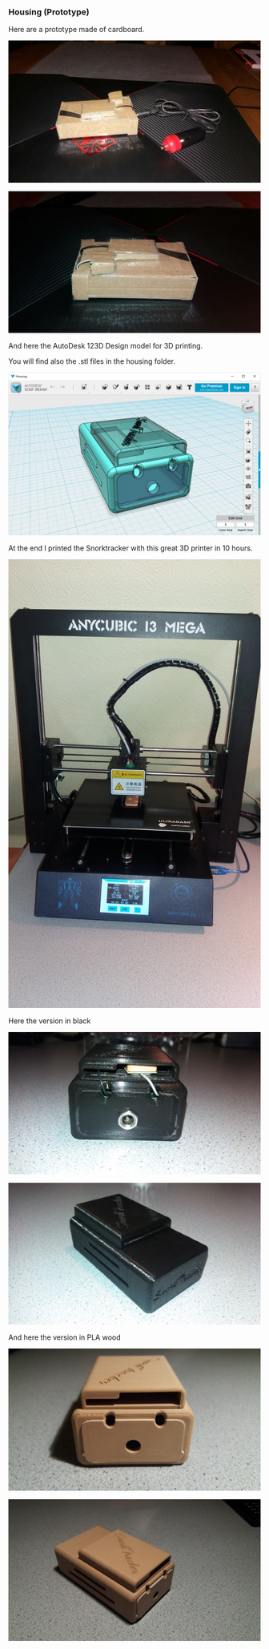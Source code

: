 
### Housing (Prototype)

Here are a prototype made of cardboard.

   ![Prototype View 1](../images/HousingPrototypView1.jpg "Prototype View 1")

   ![Prototype View 2](../images/HousingPrototypView2.jpg "Prototype View 2")

And here the AutoDesk 123D Design model for 3D printing.

You will find also the .stl files in the housing folder.

   ![Prototype 3D Model](../images/Housing3D.png "Prototype 3D Model")

At the end I printed the Snorktracker with this great 3D printer in 10 hours.

   ![Anycubic I3 mega](../images/AnycubicI3Mega.jpg "Anycubic I3 mega")

Here the version in black

   ![SnorkTracker housing black front](../images/HousingBlackView2.jpg "SnorkTracker housing black front")

   ![SnorkTracker housing black side](../images/HousingBlackView1.jpg "SnorkTracker housing black side")

And here the version in PLA wood 

   ![SnorkTracker housing wood front](../images/HousingWoodView2.jpg "SnorkTracker housing wood front")

   ![SnorkTracker housing wood side](../images/HousingWoodView1.jpg "SnorkTracker housing wood side")
